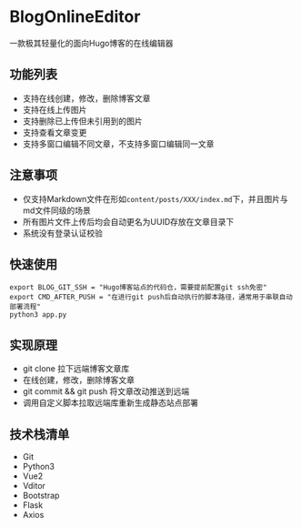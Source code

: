 # BlogOnlineEditor
一款极其轻量化的面向Hugo博客的在线编辑器

## 功能列表
- 支持在线创建，修改，删除博客文章
- 支持在线上传图片
- 支持删除已上传但未引用到的图片
- 支持查看文章变更
- 支持多窗口编辑不同文章，不支持多窗口编辑同一文章

## 注意事项
- 仅支持Markdown文件在形如`content/posts/XXX/index.md`下，并且图片与md文件同级的场景
- 所有图片文件上传后均会自动更名为UUID存放在文章目录下
- 系统没有登录认证校验

## 快速使用
```shell
export BLOG_GIT_SSH = "Hugo博客站点的代码仓，需要提前配置git ssh免密"
export CMD_AFTER_PUSH = "在进行git push后自动执行的脚本路径，通常用于串联自动部署流程"
python3 app.py
```

## 实现原理
- git clone 拉下远端博客文章库
- 在线创建，修改，删除博客文章
- git commit && git push 将文章改动推送到远端
- 调用自定义脚本拉取远端库重新生成静态站点部署

## 技术栈清单
- Git
- Python3
- Vue2
- Vditor
- Bootstrap
- Flask
- Axios
